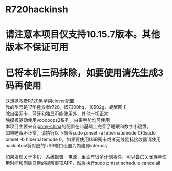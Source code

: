 # R720hackinsh
# 请注意本项目仅支持10.15.7版本。其他版本不保证可用
# 已将本机三码抹除，如要使用请先生成3码再使用
联想拯救者R720黑苹果clover配置  
我的型号是17年拯救者r720，I57300hq，10502g，螃蟹网卡  
除自带网卡、蓝牙和独显不能使用外，其他一切正常  
触摸板驱动使用voodoops2系列。白果手势均可使用  
本项目主要来自[jonny-china](https://github.com/Jonny-china/R720-15IKBN-Hackintosh/tree/10.15)的配置在此基础上完善了睡眠和数字小键盘。  
如果睡眠不正常，请执行以下命令sudo pmset -a hibernatemode 0和sudo pmset -b hibernatemode 0。如果要使用USB网卡或者无线鼠标接收器请使用hackintool将对应的USB端口设置为内建即internal。

如果发现关于本机—系统报告—电源，里面有很多计划事件，可以尝试关闭屏幕使用时间和删除自带的提醒事项APP，然后执行sudo pmset schedule cancelall
